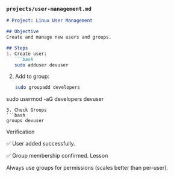 
### `projects/user-management.md`
```markdown
# Project: Linux User Management

## Objective
Create and manage new users and groups.

## Steps
1. Create user:
   ```bash
   sudo adduser devuser
```
2. Add to group:
   ```bash
   sudo groupadd developers
sudo usermod -aG developers devuser
```
3. Check Groups
```bash
groups devuser
```
Verification

✅ User added successfully.

✅ Group membership confirmed.
Lesson

Always use groups for permissions (scales better than per-user).
